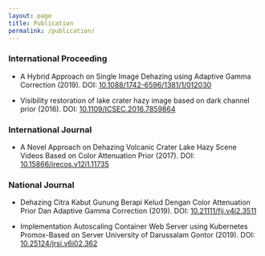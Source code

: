 ```yaml
---
layout: page
title: Publication
permalink: /publication/
---
```


### International Proceeding ###

* A Hybrid Approach on Single Image Dehazing using Adaptive Gamma Correction (2019). DOI: [10.1088/1742-6596/1381/1/012030](http://dx.doi.org/10.1088/1742-6596/1381/1/012030)


*  Visibility restoration of lake crater hazy image based on dark channel prior (2016). DOI: [10.1109/ICSEC.2016.7859864](http://dx.doi.org/10.1109/ICSEC.2016.7859864)

### International Journal ###

* A Novel Approach on Dehazing Volcanic Crater Lake Hazy Scene Videos Based on Color Attenuation Prior (2017). DOI: [10.15866/irecos.v12i1.11735](http://dx.doi.org/10.15866/irecos.v12i1.11735)

### National Journal ###

* Dehazing Citra Kabut Gunung Berapi Kelud Dengan Color Attenuation Prior Dan Adaptive Gamma Correction (2019).     DOI: [10.21111/fij.v4i2.3511](http://dx.doi.org/10.21111/fij.v4i2.3511)

* Implementation Autoscaling Container Web Server using Kubernetes Promox-Based on Server University of Darussalam Gontor (2019).     DOI: [10.25124/jrsi.v6i02.362](http://dx.doi.org/10.25124/jrsi.v6i02.362)
